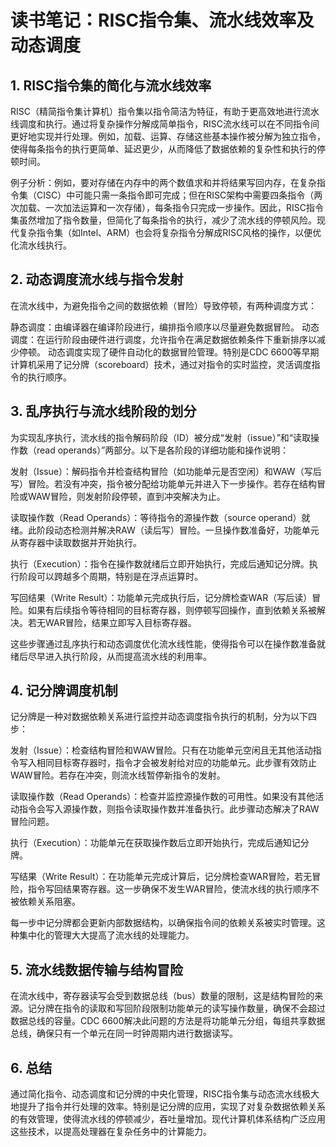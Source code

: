 
# 读书笔记：RISC指令集、流水线效率及动态调度

## 1. RISC指令集的简化与流水线效率
RISC（精简指令集计算机）指令集以指令简洁为特征，有助于更高效地进行流水线调度和执行。通过将复杂操作分解成简单指令，RISC流水线可以在不同指令间更好地实现并行处理。例如，加载、运算、存储这些基本操作被分解为独立指令，使得每条指令的执行更简单、延迟更少，从而降低了数据依赖的复杂性和执行的停顿时间。

例子分析：例如，要对存储在内存中的两个数值求和并将结果写回内存，在复杂指令集（CISC）中可能只需一条指令即可完成；但在RISC架构中需要四条指令（两次加载、一次加法运算和一次存储），每条指令只完成一步操作。因此，RISC指令集虽然增加了指令数量，但简化了每条指令的执行，减少了流水线的停顿风险。现代复杂指令集（如Intel、ARM）也会将复杂指令分解成RISC风格的操作，以便优化流水线执行。
## 2. 动态调度流水线与指令发射
在流水线中，为避免指令之间的数据依赖（冒险）导致停顿，有两种调度方式：

静态调度：由编译器在编译阶段进行，编排指令顺序以尽量避免数据冒险。
动态调度：在运行阶段由硬件进行调度，允许指令在满足数据依赖条件下重新排序以减少停顿。
动态调度实现了硬件自动化的数据冒险管理。特别是CDC 6600等早期计算机采用了记分牌（scoreboard）技术，通过对指令的实时监控，灵活调度指令的执行顺序。

## 3. 乱序执行与流水线阶段的划分
为实现乱序执行，流水线的指令解码阶段（ID）被分成“发射（issue）”和“读取操作数（read operands）”两部分。以下是各阶段的详细功能和操作说明：

发射（Issue）：解码指令并检查结构冒险（如功能单元是否空闲）和WAW（写后写）冒险。若没有冲突，指令被分配给功能单元并进入下一步操作。若存在结构冒险或WAW冒险，则发射阶段停顿，直到冲突解决为止。

读取操作数（Read Operands）：等待指令的源操作数（source operand）就绪。此阶段动态检测并解决RAW（读后写）冒险。一旦操作数准备好，功能单元从寄存器中读取数据并开始执行。

执行（Execution）：指令在操作数就绪后立即开始执行，完成后通知记分牌。执行阶段可以跨越多个周期，特别是在浮点运算时。

写回结果（Write Result）：功能单元完成执行后，记分牌检查WAR（写后读）冒险。如果有后续指令等待相同的目标寄存器，则停顿写回操作，直到依赖关系被解决。若无WAR冒险，结果立即写入目标寄存器。

这些步骤通过乱序执行和动态调度优化流水线性能，使得指令可以在操作数准备就绪后尽早进入执行阶段，从而提高流水线的利用率。

## 4. 记分牌调度机制
记分牌是一种对数据依赖关系进行监控并动态调度指令执行的机制，分为以下四步：

发射（Issue）：检查结构冒险和WAW冒险。只有在功能单元空闲且无其他活动指令写入相同目标寄存器时，指令才会被发射给对应的功能单元。此步骤有效防止WAW冒险。若存在冲突，则流水线暂停新指令的发射。

读取操作数（Read Operands）：检查并监控源操作数的可用性。如果没有其他活动指令会写入源操作数，则指令读取操作数并准备执行。此步骤动态解决了RAW冒险问题。

执行（Execution）：功能单元在获取操作数后立即开始执行，完成后通知记分牌。

写结果（Write Result）：在功能单元完成计算后，记分牌检查WAR冒险，若无冒险，指令写回结果寄存器。这一步确保不发生WAR冒险，使流水线的执行顺序不被依赖关系阻塞。

每一步中记分牌都会更新内部数据结构，以确保指令间的依赖关系被实时管理。这种集中化的管理大大提高了流水线的处理能力。

## 5. 流水线数据传输与结构冒险
在流水线中，寄存器读写会受到数据总线（bus）数量的限制，这是结构冒险的来源。记分牌在指令的读取和写回阶段限制功能单元的读写操作数量，确保不会超过数据总线的容量。CDC 6600解决此问题的方法是将功能单元分组，每组共享数据总线，确保只有一个单元在同一时钟周期内进行数据读写。

## 6. 总结
通过简化指令、动态调度和记分牌的中央化管理，RISC指令集与动态流水线极大地提升了指令并行处理的效率。特别是记分牌的应用，实现了对复杂数据依赖关系的有效管理，使得流水线的停顿减少，吞吐量增加。现代计算机体系结构广泛应用这些技术，以提高处理器在复杂任务中的计算能力。

